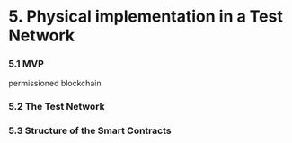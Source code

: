# 5. Physical implementation in a Test Network

### 5.1 MVP       

permissioned blockchain

### 5.2 The Test Network



### 5.3 Structure of the Smart Contracts

